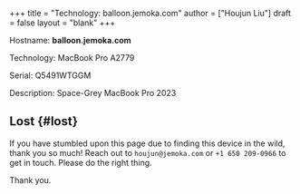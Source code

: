 +++
title = "Technology: balloon.jemoka.com"
author = ["Houjun Liu"]
draft = false
layout = "blank"
+++

Hostname: **balloon.jemoka.com**

Technology: MacBook Pro A2779

Serial: Q5491WTGGM

Description: Space-Grey MacBook Pro 2023


## Lost {#lost}

If you have stumbled upon this page due to finding this device in the wild, thank you so much! Reach out to `houjun@jemoka.com` or `+1 650 209-0966` to get in touch. Please do the right thing.

Thank you.